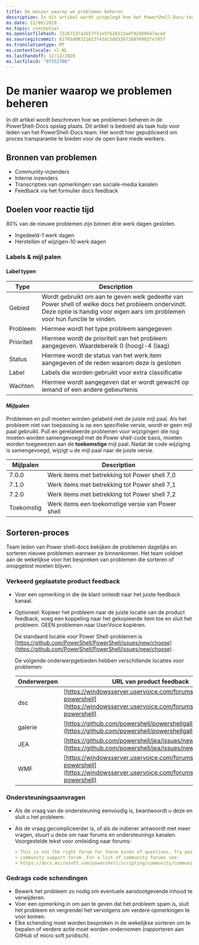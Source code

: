 ```yaml
---
title: De manier waarop we problemen beheren
description: In dit artikel wordt uitgelegd hoe het PowerShell-Docs-team problemen beheert.
ms.date: 12/09/2020
ms.topic: conceptual
ms.openlocfilehash: 72267137a2657f51e5f616113adf92d80647acad
ms.sourcegitcommit: 61765d08321623743dc5db5367160f6982fe7857
ms.translationtype: MT
ms.contentlocale: nl-NL
ms.lasthandoff: 12/12/2020
ms.locfileid: "97352706"
---
```

# <a name="how-we-manage-issues"></a>De manier waarop we problemen beheren

In dit artikel wordt beschreven hoe we problemen beheren in de PowerShell-Docs opslag plaats. Dit artikel is bedoeld als taak hulp voor leden van het PowerShell-Docs team. Het wordt hier gepubliceerd om proces transparantie te bieden voor de open bare mede werkers.

## <a name="sources-of-issues"></a>Bronnen van problemen

- Community-inzenders
- Interne inzenders
- Transcripties van opmerkingen van sociale-media kanalen
- Feedback via het formulier docs feedback

## <a name="response-time-targets"></a>Doelen voor reactie tijd

80% van de nieuwe problemen zijn binnen drie werk dagen gesloten.

- Ingedeeld-1 werk dagen
- Herstellen of wijzigen-10 werk dagen

### <a name="labeling--milestones"></a>Labels & mijl palen

#### <a name="label-types"></a>Label typen

|   Type   | Description                                                         |
| -------- | ------------------------------------------------------------------- |
| Gebied     | Wordt gebruikt om aan te geven welk gedeelte van Power shell of welke docs het probleem ondervindt.<br>Deze optie is handig voor eigen aars om problemen voor hun functie te vinden. |
| Probleem    | Hiermee wordt het type probleem aangegeven                                         |
| Prioriteit | Hiermee wordt de prioriteit van het probleem aangegeven. Waardebereik 0 (hoog)-4 (laag)  |
| Status   | Hiermee wordt de status van het werk item aangegeven of de reden waarom deze is gesloten          |
| Label      | Labels die worden gebruikt voor extra classificatie                        |
| Wachten  | Hiermee wordt aangegeven dat er wordt gewacht op iemand of een andere gebeurtenis         |

#### <a name="milestones"></a>Mijlpalen

Problemen en pull moeten worden gelabeld met de juiste mijl paal. Als het probleem niet van toepassing is op een specifieke versie, wordt er geen mijl paal gebruikt. Pull en gerelateerde problemen voor wijzigingen die nog moeten worden samengevoegd met de Power shell-code basis, moeten worden toegewezen aan de **toekomstige** mijl paal. Nadat de code wijziging is samengevoegd, wijzigt u de mijl paal naar de juiste versie.

|    Mijlpalen     |                    Description                     |
| ---------------- | -------------------------------------------------- |
| 7.0.0            | Werk items met betrekking tot Power shell 7,0               |
| 7.1.0            | Werk items met betrekking tot Power shell 7,1               |
| 7.2.0            | Werk items met betrekking tot Power shell 7,2               |
| Toekomstig           | Werk items een toekomstige versie van Power shell          |

## <a name="triage-process"></a>Sorteren-proces

Team leden van Power shell-docs bekijken de problemen dagelijks en sorteren nieuwe problemen wanneer ze binnenkomen. Het team voldoet aan de wekelijkse voor het bespreken van problemen die sorteren of onopgelost moeten blijven.

### <a name="misplaced-product-feedback"></a>Verkeerd geplaatste product feedback

- Voer een opmerking in die de klant omleidt naar het juiste feedback kanaal.
- Optioneel: Kopieer het probleem naar de juiste locatie van de product feedback, voeg een koppeling naar het gekopieerde item toe en sluit het probleem. GEEN problemen naar UserVoice kopiëren.

  De standaard locatie voor Power Shell-problemen is [https://github.com/PowerShell/PowerShell/issues/new/choose](https://github.com/PowerShell/PowerShell/issues/new/choose) .

  De volgende onderwerpgebieden hebben verschillende locaties voor problemen:

  | Onderwerpen |                                                     URL van product feedback                                                     |
  | -------- | ---------------------------------------------------------------------------------------------------------------------------- |
  | dsc      | [https://windowsserver.uservoice.com/forums/301869-powershell](https://windowsserver.uservoice.com/forums/301869-powershell) |
  | galerie  | [https://github.com/powershell/powershellgallery/issues/new](https://github.com/powershell/powershellgallery/issues/new)     |
  | JEA      | [https://github.com/powershell/jea/issues/new](https://github.com/powershell/jea/issues/new)                                 |
  | WMF      | [https://windowsserver.uservoice.com/forums/301869-powershell](https://windowsserver.uservoice.com/forums/301869-powershell) |

### <a name="support-requests"></a>Ondersteuningsaanvragen

- Als de vraag van de ondersteuning eenvoudig is, beantwoordt u deze en sluit u het probleem.
- Als de vraag gecompliceerder is, of als de indiener antwoordt met meer vragen, stuurt u deze om naar forums en ondersteunings kanalen. Voorgestelde tekst voor omleiding naar forums:

  ```Markdown
  > This is not the right forum for these kinds of questions. Try posting your question in a
  > community support forum. For a list of community forums see:
  > https://docs.microsoft.com/powershell/scripting/community/community-support
  ```

### <a name="code-of-conduct-violations"></a>Gedrags code schendingen

- Bewerk het probleem zo nodig om eventuele aanstootgevende inhoud te verwijderen.
- Voer een opmerking in om aan te geven dat het probleem spam is, sluit het probleem en vergrendel het vervolgens om verdere opmerkingen te voor komen.
- Elke schending moet worden besproken in de wekelijkse sorteren om te bepalen of verdere actie moet worden ondernomen (rapporteren aan GitHub of micro soft juridisch).
